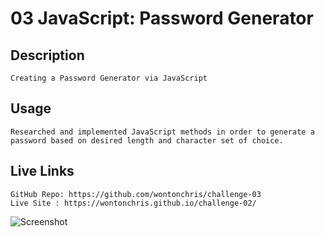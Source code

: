 # 03 JavaScript: Password Generator

## Description 
```
Creating a Password Generator via JavaScript
```
## Usage
```
Researched and implemented JavaScript methods in order to generate a password based on desired length and character set of choice. 
```
## Live Links
```
GitHub Repo: https://github.com/wontonchris/challenge-03 
Live Site : https://wontonchris.github.io/challenge-02/

```
![Screenshot](C:\Users\wonto\OneDrive\Desktop\KUBOOTCAMP\challenge-03\challenge-03)
